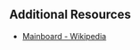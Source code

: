 ## Additional Resources
- [Mainboard - Wikipedia](https://ko.wikipedia.org/wiki/%EB%A9%94%EC%9D%B8%EB%B3%B4%EB%93%9C)